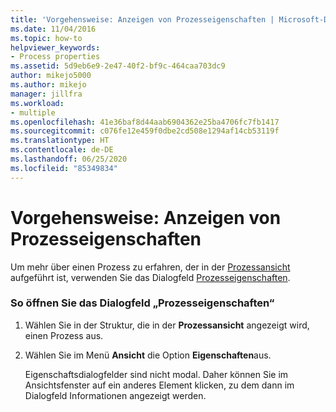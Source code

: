 ```yaml
---
title: 'Vorgehensweise: Anzeigen von Prozesseigenschaften | Microsoft-Dokumentation'
ms.date: 11/04/2016
ms.topic: how-to
helpviewer_keywords:
- Process properties
ms.assetid: 5d9eb6e9-2e47-40f2-bf9c-464caa703dc9
author: mikejo5000
ms.author: mikejo
manager: jillfra
ms.workload:
- multiple
ms.openlocfilehash: 41e36baf8d44aab6904362e25ba4706fc7fb1417
ms.sourcegitcommit: c076fe12e459f0dbe2cd508e1294af14cb53119f
ms.translationtype: HT
ms.contentlocale: de-DE
ms.lasthandoff: 06/25/2020
ms.locfileid: "85349834"
---
```

# <a name="how-to-display-process-properties"></a>Vorgehensweise: Anzeigen von Prozesseigenschaften
Um mehr über einen Prozess zu erfahren, der in der [Prozessansicht](../debugger/processes-view.md) aufgeführt ist, verwenden Sie das Dialogfeld [Prozesseigenschaften](../debugger/process-properties-dialog-box.md).

### <a name="to-open-a-process-properties-dialog-box"></a>So öffnen Sie das Dialogfeld „Prozesseigenschaften“

1. Wählen Sie in der Struktur, die in der **Prozessansicht** angezeigt wird, einen Prozess aus.

2. Wählen Sie im Menü **Ansicht** die Option **Eigenschaften**aus.

   Eigenschaftsdialogfelder sind nicht modal. Daher können Sie im Ansichtsfenster auf ein anderes Element klicken, zu dem dann im Dialogfeld Informationen angezeigt werden.